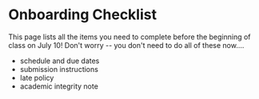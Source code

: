 # Onboarding Checklist

This page lists all the items you need to complete before the beginning of class on July 10! Don't worry -- you don't need to do all of these now....

- schedule and due dates
- submission instructions
- late policy
- academic integrity note
